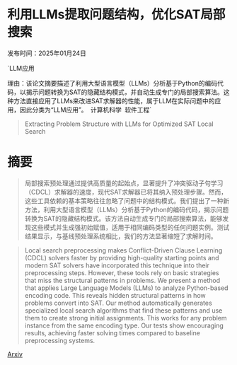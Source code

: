 # 利用LLMs提取问题结构，优化SAT局部搜索

发布时间：2025年01月24日

`LLM应用

理由：该论文摘要描述了利用大型语言模型（LLMs）分析基于Python的编码代码，以揭示问题转换为SAT的隐藏结构模式，并自动生成专门的局部搜索算法。这种方法直接应用了LLMs来改进SAT求解器的性能，属于LLM在实际问题中的应用，因此分类为“LLM应用”。` `计算机科学` `软件工程`

> Extracting Problem Structure with LLMs for Optimized SAT Local Search

# 摘要

> 局部搜索预处理通过提供高质量的起始点，显著提升了冲突驱动子句学习（CDCL）求解器的速度，现代SAT求解器已将其纳入预处理步骤。然而，这些工具依赖的基本策略往往忽略了问题中的结构模式。我们提出了一种新方法，利用大型语言模型（LLMs）分析基于Python的编码代码，揭示问题转换为SAT的隐藏结构模式。该方法自动生成专门的局部搜索算法，能够发现这些模式并生成强初始赋值，适用于相同编码类型的任何问题实例。测试结果显示，与基线预处理系统相比，我们的方法显著缩短了求解时间。

> Local search preprocessing makes Conflict-Driven Clause Learning (CDCL) solvers faster by providing high-quality starting points and modern SAT solvers have incorporated this technique into their preprocessing steps. However, these tools rely on basic strategies that miss the structural patterns in problems. We present a method that applies Large Language Models (LLMs) to analyze Python-based encoding code. This reveals hidden structural patterns in how problems convert into SAT. Our method automatically generates specialized local search algorithms that find these patterns and use them to create strong initial assignments. This works for any problem instance from the same encoding type. Our tests show encouraging results, achieving faster solving times compared to baseline preprocessing systems.

[Arxiv](https://arxiv.org/abs/2501.14630)